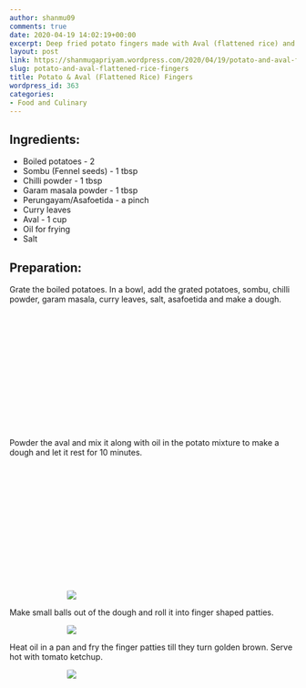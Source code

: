 ```yaml
---
author: shanmu09
comments: true
date: 2020-04-19 14:02:19+00:00
excerpt: Deep fried potato fingers made with Aval (flattened rice) and spices.
layout: post
link: https://shanmugapriyam.wordpress.com/2020/04/19/potato-and-aval-flattened-rice-fingers/
slug: potato-and-aval-flattened-rice-fingers
title: Potato & Aval (Flattened Rice) Fingers
wordpress_id: 363
categories:
- Food and Culinary
---
```


<style>
.square {
    float:left;
    position: center;
    width: 49%;
    border-radius:5%;
    padding-bottom : 40%; /* = width for a 1:1 aspect ratio */
    margin:0.5%;
    background-position:center center;
    background-repeat:no-repeat;
    background-size:cover; /* you change this to "contain" if you don't want the images to be cropped */
}
	
#break {
    clear:both;
}

.img_1{background-image:url('https://shanmugapriyam.files.wordpress.com/2020/04/00100lrportrait_00100_burst20200418162308487_cover-1.jpg?resize=2000%2C2000');}
.img_2{background-image:url('https://shanmugapriyam.files.wordpress.com/2020/04/00100lrportrait_00100_burst20200418163055442_cover-1.jpg?resize=2000%2C2000');}
.img_3{background-image:url('https://shanmugapriyam.files.wordpress.com/2020/04/00100lrportrait_00100_burst20200418160633612_cover-1.jpg?resize=2000%2C2000');}
.img_4{background-image:url('https://shanmugapriyam.files.wordpress.com/2020/04/00100lrportrait_00100_burst20200418163719203_cover-1.jpg?resize=2000%2C2000');}


.resize_fit_center {
    max-width:60%;
    max-height:60%;
    vertical-align: middle;
    display: block;
    margin-left: auto;
    margin-right: auto;
    border-radius:5%;
}

.center {
  margin: auto;
  width: 60%;
}
</style>














## Ingredients:







  * Boiled potatoes - 2
  * Sombu (Fennel seeds) - 1 tbsp
  * Chilli powder - 1 tbsp
  * Garam masala powder - 1 tbsp
  * Perungayam/Asafoetida - a pinch
  * Curry leaves
  * Aval - 1 cup
  * Oil for frying
  * Salt






## Preparation:







Grate the boiled potatoes. In a bowl, add the grated potatoes, sombu, chilli powder, garam masala, curry leaves, salt, asafoetida and make a dough.




<div class="square img_1">
</div>
<div class="square img_2">
</div>
<div id="break"> </div>
<p/>









Powder the aval and mix it along with oil in the potato mixture to make a dough and let it rest for 10 minutes.


<div class="square img_3">
</div>
<div class="square img_4">
</div>
<div id="break"> </div>
<p/>

<div>
	<img src="https://shanmugapriyam.files.wordpress.com/2020/04/00100lrportrait_00100_burst20200418164126869_cover-1.jpg?resize=2000%2C2000"  class="resize_fit_center"/>
</div>
<p/>









Make small balls out of the dough and roll it into finger shaped patties.



<div>
	<img src="https://shanmugapriyam.files.wordpress.com/2020/04/00100lrportrait_00100_burst20200418171023555_cover.jpg?w=1024"  class="resize_fit_center"/>
</div>
<p/>





Heat oil in a pan and fry the finger patties till they turn golden brown. Serve hot with tomato ketchup.


<div>
	<img src="https://shanmugapriyam.files.wordpress.com/2020/04/00100lrportrait_00100_burst20200418172257247_cover.jpg?w=768"  class="resize_fit_center"/>
</div>
<p/>



